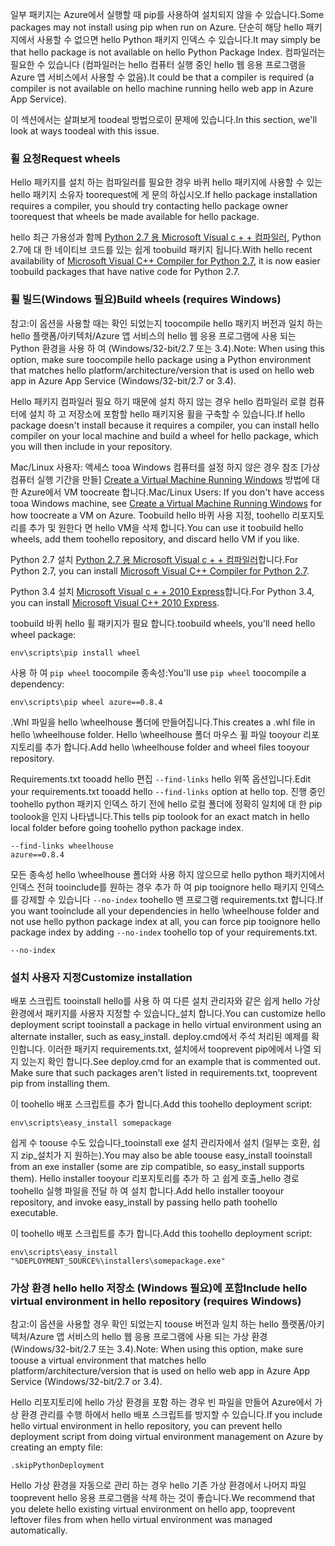<span data-ttu-id="c8ecb-101">일부 패키지는 Azure에서 실행할 때 pip를 사용하여 설치되지 않을 수 있습니다.</span><span class="sxs-lookup"><span data-stu-id="c8ecb-101">Some packages may not install using pip when run on Azure.</span></span>  <span data-ttu-id="c8ecb-102">단순히 해당 hello 패키지에서 사용할 수 없으면 hello Python 패키지 인덱스 수 있습니다.</span><span class="sxs-lookup"><span data-stu-id="c8ecb-102">It may simply be that hello package is not available on hello Python Package Index.</span></span>  <span data-ttu-id="c8ecb-103">컴파일러는 필요한 수 있습니다 (컴파일러는 hello 컴퓨터 실행 중인 hello 웹 응용 프로그램을 Azure 앱 서비스에서 사용할 수 없음).</span><span class="sxs-lookup"><span data-stu-id="c8ecb-103">It could be that a compiler is required (a compiler is not available on hello machine running hello web app in Azure App Service).</span></span>

<span data-ttu-id="c8ecb-104">이 섹션에서는 살펴보게 toodeal 방법으로이 문제에 있습니다.</span><span class="sxs-lookup"><span data-stu-id="c8ecb-104">In this section, we'll look at ways toodeal with this issue.</span></span>

### <a name="request-wheels"></a><span data-ttu-id="c8ecb-105">휠 요청</span><span class="sxs-lookup"><span data-stu-id="c8ecb-105">Request wheels</span></span>
<span data-ttu-id="c8ecb-106">Hello 패키지를 설치 하는 컴파일러를 필요한 경우 바퀴 hello 패키지에 사용할 수 있는 hello 패키지 소유자 toorequest에 게 문의 하십시오.</span><span class="sxs-lookup"><span data-stu-id="c8ecb-106">If hello package installation requires a compiler, you should try contacting hello package owner toorequest that wheels be made available for hello package.</span></span>

<span data-ttu-id="c8ecb-107">hello 최근 가용성과 함께 [Python 2.7 용 Microsoft Visual c + + 컴파일러][Microsoft Visual C++ Compiler for Python 2.7], Python 2.7에 대 한 네이티브 코드를 있는 쉽게 toobuild 패키지 됩니다.</span><span class="sxs-lookup"><span data-stu-id="c8ecb-107">With hello recent availability of [Microsoft Visual C++ Compiler for Python 2.7][Microsoft Visual C++ Compiler for Python 2.7], it is now easier toobuild packages that have native code for Python 2.7.</span></span>

### <a name="build-wheels-requires-windows"></a><span data-ttu-id="c8ecb-108">휠 빌드(Windows 필요)</span><span class="sxs-lookup"><span data-stu-id="c8ecb-108">Build wheels (requires Windows)</span></span>
<span data-ttu-id="c8ecb-109">참고:이 옵션을 사용할 때는 확인 되었는지 toocompile hello 패키지 버전과 일치 하는 hello 플랫폼/아키텍처/Azure 앱 서비스의 hello 웹 응용 프로그램에 사용 되는 Python 환경을 사용 하 여 (Windows/32-bit/2.7 또는 3.4).</span><span class="sxs-lookup"><span data-stu-id="c8ecb-109">Note: When using this option, make sure toocompile hello package using a Python environment that matches hello platform/architecture/version that is used on hello web app in Azure App Service (Windows/32-bit/2.7 or 3.4).</span></span>

<span data-ttu-id="c8ecb-110">Hello 패키지 컴파일러 필요 하기 때문에 설치 하지 않는 경우 hello 컴파일러 로컬 컴퓨터에 설치 하 고 저장소에 포함할 hello 패키지용 휠을 구축할 수 있습니다.</span><span class="sxs-lookup"><span data-stu-id="c8ecb-110">If hello package doesn't install because it requires a compiler, you can install hello compiler on your local machine and build a wheel for hello package, which you will then include in your repository.</span></span>

<span data-ttu-id="c8ecb-111">Mac/Linux 사용자: 액세스 tooa Windows 컴퓨터를 설정 하지 않은 경우 참조 [가상 컴퓨터 실행 기간을 만들] [ Create a Virtual Machine Running Windows] 방법에 대 한 Azure에서 VM toocreate 합니다.</span><span class="sxs-lookup"><span data-stu-id="c8ecb-111">Mac/Linux Users: If you don't have access tooa Windows machine, see [Create a Virtual Machine Running Windows][Create a Virtual Machine Running Windows] for how toocreate a VM on Azure.</span></span>  <span data-ttu-id="c8ecb-112">Toobuild hello 바퀴 사용 지정, toohello 리포지토리를 추가 및 원한다 면 hello VM을 삭제 합니다.</span><span class="sxs-lookup"><span data-stu-id="c8ecb-112">You can use it toobuild hello wheels, add them toohello repository, and discard hello VM if you like.</span></span> 

<span data-ttu-id="c8ecb-113">Python 2.7 설치 [Python 2.7 용 Microsoft Visual c + + 컴파일러][Microsoft Visual C++ Compiler for Python 2.7]합니다.</span><span class="sxs-lookup"><span data-stu-id="c8ecb-113">For Python 2.7, you can install [Microsoft Visual C++ Compiler for Python 2.7][Microsoft Visual C++ Compiler for Python 2.7].</span></span>

<span data-ttu-id="c8ecb-114">Python 3.4 설치 [Microsoft Visual c + + 2010 Express][Microsoft Visual C++ 2010 Express]합니다.</span><span class="sxs-lookup"><span data-stu-id="c8ecb-114">For Python 3.4, you can install [Microsoft Visual C++ 2010 Express][Microsoft Visual C++ 2010 Express].</span></span>

<span data-ttu-id="c8ecb-115">toobuild 바퀴 hello 휠 패키지가 필요 합니다.</span><span class="sxs-lookup"><span data-stu-id="c8ecb-115">toobuild wheels, you'll need hello wheel package:</span></span>

    env\scripts\pip install wheel

<span data-ttu-id="c8ecb-116">사용 하 여 `pip wheel` toocompile 종속성:</span><span class="sxs-lookup"><span data-stu-id="c8ecb-116">You'll use `pip wheel` toocompile a dependency:</span></span>

    env\scripts\pip wheel azure==0.8.4

<span data-ttu-id="c8ecb-117">.Whl 파일을 hello \wheelhouse 폴더에 만들어집니다.</span><span class="sxs-lookup"><span data-stu-id="c8ecb-117">This creates a .whl file in hello \wheelhouse folder.</span></span>  <span data-ttu-id="c8ecb-118">Hello \wheelhouse 폴더 마우스 휠 파일 tooyour 리포지토리를 추가 합니다.</span><span class="sxs-lookup"><span data-stu-id="c8ecb-118">Add hello \wheelhouse folder and wheel files tooyour repository.</span></span>

<span data-ttu-id="c8ecb-119">Requirements.txt tooadd hello 편집 `--find-links` hello 위쪽 옵션입니다.</span><span class="sxs-lookup"><span data-stu-id="c8ecb-119">Edit your requirements.txt tooadd hello `--find-links` option at hello top.</span></span> <span data-ttu-id="c8ecb-120">진행 중인 toohello python 패키지 인덱스 하기 전에 hello 로컬 폴더에 정확히 일치에 대 한 pip toolook을 인지 나타냅니다.</span><span class="sxs-lookup"><span data-stu-id="c8ecb-120">This tells pip toolook for an exact match in hello local folder before going toohello python package index.</span></span>

    --find-links wheelhouse
    azure==0.8.4

<span data-ttu-id="c8ecb-121">모든 종속성 hello \wheelhouse 폴더와 사용 하지 않으므로 hello python 패키지에서 인덱스 전혀 tooinclude를 원하는 경우 추가 하 여 pip tooignore hello 패키지 인덱스를 강제할 수 있습니다 `--no-index` toohello 맨 프로그램 requirements.txt 합니다.</span><span class="sxs-lookup"><span data-stu-id="c8ecb-121">If you want tooinclude all your dependencies in hello \wheelhouse folder and not use hello python package index at all, you can force pip tooignore hello package index by adding `--no-index` toohello top of your requirements.txt.</span></span>

    --no-index

### <a name="customize-installation"></a><span data-ttu-id="c8ecb-122">설치 사용자 지정</span><span class="sxs-lookup"><span data-stu-id="c8ecb-122">Customize installation</span></span>
<span data-ttu-id="c8ecb-123">배포 스크립트 tooinstall hello를 사용 하 여 다른 설치 관리자와 같은 쉽게 hello 가상 환경에서 패키지를 사용자 지정할 수 있습니다\_설치 합니다.</span><span class="sxs-lookup"><span data-stu-id="c8ecb-123">You can customize hello deployment script tooinstall a package in hello virtual environment using an alternate installer, such as easy\_install.</span></span>  <span data-ttu-id="c8ecb-124">deploy.cmd에서 주석 처리된 예제를 확인합니다.  이러한 패키지 requirements.txt, 설치에서 tooprevent pip에에서 나열 되지 있는지 확인 합니다.</span><span class="sxs-lookup"><span data-stu-id="c8ecb-124">See deploy.cmd for an example that is commented out.  Make sure that such packages aren't listed in requirements.txt, tooprevent pip from installing them.</span></span>

<span data-ttu-id="c8ecb-125">이 toohello 배포 스크립트를 추가 합니다.</span><span class="sxs-lookup"><span data-stu-id="c8ecb-125">Add this toohello deployment script:</span></span>

    env\scripts\easy_install somepackage

<span data-ttu-id="c8ecb-126">쉽게 수 toouse 수도 있습니다\_tooinstall exe 설치 관리자에서 설치 (일부는 호환, 쉽지 zip\_설치가 지 원하는).</span><span class="sxs-lookup"><span data-stu-id="c8ecb-126">You may also be able toouse easy\_install tooinstall from an exe installer (some are zip compatible, so easy\_install supports them).</span></span>  <span data-ttu-id="c8ecb-127">Hello installer tooyour 리포지토리를 추가 하 고 쉽게 호출\_hello 경로 toohello 실행 파일을 전달 하 여 설치 합니다.</span><span class="sxs-lookup"><span data-stu-id="c8ecb-127">Add hello installer tooyour repository, and invoke easy\_install by passing hello path toohello executable.</span></span>

<span data-ttu-id="c8ecb-128">이 toohello 배포 스크립트를 추가 합니다.</span><span class="sxs-lookup"><span data-stu-id="c8ecb-128">Add this toohello deployment script:</span></span>

    env\scripts\easy_install "%DEPLOYMENT_SOURCE%\installers\somepackage.exe"

### <a name="include-hello-virtual-environment-in-hello-repository-requires-windows"></a><span data-ttu-id="c8ecb-129">가상 환경 hello hello 저장소 (Windows 필요)에 포함</span><span class="sxs-lookup"><span data-stu-id="c8ecb-129">Include hello virtual environment in hello repository (requires Windows)</span></span>
<span data-ttu-id="c8ecb-130">참고:이 옵션을 사용할 경우 확인 되었는지 toouse 버전과 일치 하는 hello 플랫폼/아키텍처/Azure 앱 서비스의 hello 웹 응용 프로그램에 사용 되는 가상 환경 (Windows/32-bit/2.7 또는 3.4).</span><span class="sxs-lookup"><span data-stu-id="c8ecb-130">Note: When using this option, make sure toouse a virtual environment that matches hello platform/architecture/version that is used on hello web app in Azure App Service (Windows/32-bit/2.7 or 3.4).</span></span>

<span data-ttu-id="c8ecb-131">Hello 리포지토리에 hello 가상 환경을 포함 하는 경우 빈 파일을 만들어 Azure에서 가상 환경 관리를 수행 하에서 hello 배포 스크립트를 방지할 수 있습니다.</span><span class="sxs-lookup"><span data-stu-id="c8ecb-131">If you include hello virtual environment in hello repository, you can prevent hello deployment script from doing virtual environment management on Azure by creating an empty file:</span></span>

    .skipPythonDeployment

<span data-ttu-id="c8ecb-132">Hello 가상 환경을 자동으로 관리 하는 경우 hello 기존 가상 환경에서 나머지 파일 tooprevent hello 응용 프로그램을 삭제 하는 것이 좋습니다.</span><span class="sxs-lookup"><span data-stu-id="c8ecb-132">We recommend that you delete hello existing virtual environment on hello app, tooprevent leftover files from when hello virtual environment was managed automatically.</span></span>

[Create a Virtual Machine Running Windows]: http://azure.microsoft.com/documentation/articles/virtual-machines-windows-hero-tutorial/
[Microsoft Visual C++ Compiler for Python 2.7]: http://aka.ms/vcpython27
[Microsoft Visual C++ 2010 Express]: http://go.microsoft.com/?linkid=9709949
